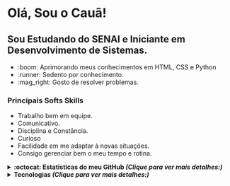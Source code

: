 
<h1>Olá, Sou o Cauã!</h1>
<h2>Sou Estudando do SENAI e Iniciante em Desenvolvimento de Sistemas.</h2>
<ul>
  <li>:boom: Aprimorando meus conhecimentos em HTML, CSS e Python</li>
  <li>:runner: Sedento por conhecimento.</li>
  <li>:mag_right: Gosto de resolver problemas.</li>
</ul>

<h3>Principais Softs Skills</h3>
<ul>
  <li>Trabalho bem em equipe.</li>
  <li>Comunicativo.</li>
  <li>Disciplina e Constância.</li>
  <li>Curioso</li>
  <li>Facilidade em me adaptar à novas situações.</li>
  <li>Consigo gerenciar bem o meu tempo e rotina.</li>
</ul>
<details>
  <summary> <b>:octocat: Estatisticas do meu GitHub<b> <i>(Clique para ver mais detalhes:)</i> </summary><br>

   ![CauaRodrigues GitHub stats](https://github-readme-stats.vercel.app/api?username=CauaRodrigues&show_icons=true&theme=gotham)

</details>

<details>
  <summary> <b>Tecnologias</b> <i>(Clique para ver mais detalhes:)</i> </summary><br>
  <ul>
      <li>HTML</li>
      <li>CSS</li>
      <li>Python</li>
  </ul>
</details>

<!---
CauaRodrigues/CauaRodrigues is a ✨ special ✨ repository because its `README.md` (this file) appears on your GitHub profile.
You can click the Preview link to take a look at your changes.
--->
